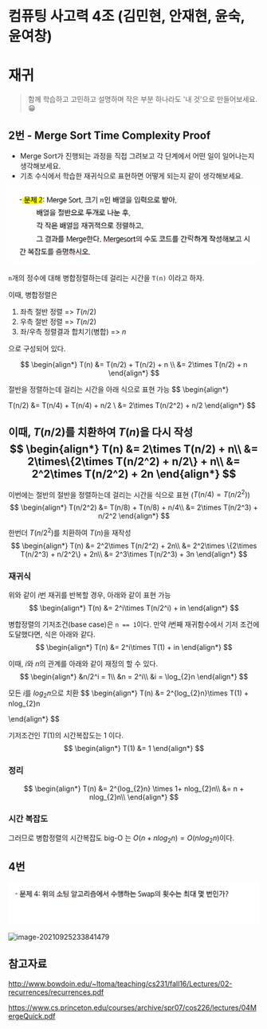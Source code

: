 # 컴퓨팅 사고력 4조 (김민현, 안재현, 윤숙, 윤여창)



# 재귀

> 함께 학습하고 고민하고 설명하며 작은 부분 하나라도 '내 것'으로 만들어보세요. 😁




## 2번 - Merge Sort Time Complexity Proof

- Merge Sort가 진행되는 과정을 직접 그려보고 각 단계에서 어떤 일이 일어나는지 생각해보세요.
- 기초 수식에서 학습한 재귀식으로 표현하면 어떻게 되는지 같이 생각해보세요.

![재귀_2](5_재귀.assets/재귀_2.PNG)



`n`개의 정수에 대해 병합정렬하는데 걸리는 시간을 `T(n)` 이라고 하자.

이때, 병합정렬은 

1. 좌측 절반 정렬 => $T(n/2)$
2. 우측 절반 정렬 => $T(n/2)$
3. 좌/우측 정렬결과 합치기(병합) => $n$

으로 구성되어 있다.

$$
\begin{align*}
T(n) &= T(n/2) + T(n/2) + n \\
&= 2\times T(n/2) + n
\end{align*}
$$



절반을 정렬하는데 걸리는 시간을 아래 식으로 표현 가능
$$
\begin{align*}

T(n/2) &= T(n/4) + T(n/4) + n/2 \\
&= 2\times T(n/2^2) + n/2
\end{align*}
$$



이때, $T(n/2)$를 치환하여 $T(n)$을 다시 작성
$$
\begin{align*}
T(n) &= 2\times T(n/2) + n\\
&= 2\times\{2\times T(n/2^2) + n/2\} + n\\
&= 2^2\times T(n/2^2) + 2n
\end{align*}
$$
---

이번에는 절반의 절반을 정렬하는데 걸리는 시간을 식으로 표현 ($T(n/4) = T(n/2^2)$)
$$
\begin{align*}
T(n/2^2) &= T(n/8) + T(n/8) + n/4\\
&= 2\times T(n/2^3) + n/2^2
\end{align*}
$$



한번더 $T(n/2^2)$를 치환하여 $T(n)$을 재작성
$$
\begin{align*}
T(n) &= 2^2\times T(n/2^2) + 2n\\
&= 2^2\times \{2\times T(n/2^3) + n/2^2\} + 2n\\
&= 2^3\times T(n/2^3) + 3n
\end{align*}
$$

### 재귀식

위와 같이 $i$번 재귀를 반복할 경우, 아래와 같이 표현 가능
$$
\begin{align*}
T(n) &= 2^i\times T(n/2^i) + in
\end{align*}
$$



병합정렬의 기저조건(base case)은 `n == 1`이다. 만약 $i$번째 재귀함수에서 기저 조건에 도달했다면, 식은 아래와 같다.
$$
\begin{align*}
T(n) &= 2^i\times T(1) + in
\end{align*}
$$


이때, $i$와 $n$의 관계를 아래와 같이 재정의 할 수 있다.
$$
\begin{align*}
&n/2^i = 1\\
&n = 2^i\\
&i = \log_{2}n
\end{align*}
$$



모든 $i$를 $log_{2}n$으로 치환
$$
\begin{align*}
T(n) &= 2^{log_{2}n}\times T(1) + nlog_{2}n

\end{align*}
$$


기저조건인 $T(1)$의 시간복잡도는 $1$ 이다.
$$
\begin{align*}
T(1) &= 1
\end{align*}
$$

### 정리


$$
\begin{align*}
T(n) &= 2^{log_{2}n} \times 1+ nlog_{2}n\\
&= n + nlog_{2}n\\
\end{align*}
$$



### 시간 복잡도

그러므로 병합정렬의 시간복잡도 big-O 는 $O(n + nlog_{2}n) = O(nlog_{2}n)$이다.





## 4번 

![image-20210925231537705](5_재귀.assets/image-20210925231537705.png)

![image-20210925233841479](5_재귀.assets/image-20210925233841479.png)




## 참고자료

http://www.bowdoin.edu/~ltoma/teaching/cs231/fall16/Lectures/02-recurrences/recurrences.pdf

https://www.cs.princeton.edu/courses/archive/spr07/cos226/lectures/04MergeQuick.pdf